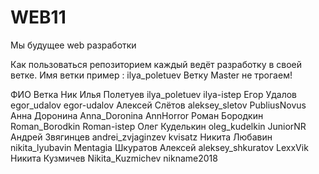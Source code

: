 # WEB11
Мы будущее web разработки


Как пользоваться репозиторием
каждый ведёт разработку в своей ветке. Имя ветки пример : ilya_poletuev
Ветку Master не трогаем!



ФИО				  Ветка				 Ник
Илья Полетуев     ilya_poletuev   	 ilya-istep
Егор Удалов		  egor_udalov 		 egor-udalov
Алексей Слётов    aleksey_sletov  	 PubliusNovus
Анна Доронина     Anna_Doronina   	 AnnHorror
Роман Бородкин 	  Roman_Borodkin  	 Roman-istep 
Олег Куделькин    oleg_kudelkin   	 JuniorNR
Андрей Звягинцев  andrei_zvjaginzev  kvisatz 
Никита Любавин    nikita_lyubavin 	 Mentagia
Шкуратов Алексей  aleksey_shkuratov  LexxVik
Никита Кузмичев   Nikita_Kuzmichev   nikname2018



